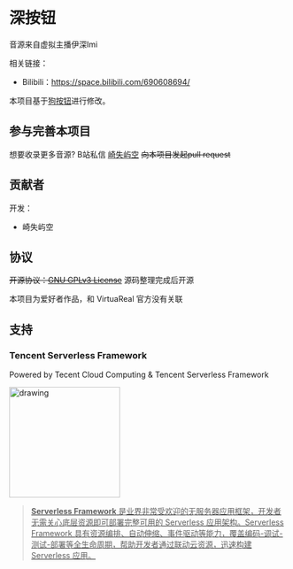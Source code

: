 # 深按钮

音源来自虚拟主播伊深Imi

相关链接：
* Bilibili：<https://space.bilibili.com/690608694/>

本项目基于[狗按钮](https://github.com/lonelyion/korone-button)进行修改。

## 参与完善本项目

想要收录更多音源?
B站私信 [崎失屿空](https://space.bilibili.com/678033561)
~~向本项目发起pull request~~

## 贡献者

开发：

- 崎失屿空

## 协议

~~开源协议：[GNU GPLv3 License](https://choosealicense.com/licenses/gpl-3.0/)~~
源码整理完成后开源

本项目为爱好者作品，和 VirtuaReal 官方没有关联

## 支持

### Tencent Serverless Framework

Powered by Tecent Cloud Computing & Tencent Serverless Framework

<a href="https://serverless.com/"> 
<img src="https://user-images.githubusercontent.com/2752551/30404912-d5781a00-989d-11e7-8d25-5ebca177326a.png" alt="drawing" width="200"/>

> **Serverless Framework** 是业界非常受欢迎的无服务器应用框架，开发者无需关心底层资源即可部署完整可用的 Serverless 应用架构。Serverless Framework 具有资源编排、自动伸缩、事件驱动等能力，覆盖编码-调试-测试-部署等全生命周期，帮助开发者通过联动云资源，迅速构建 Serverless 应用。

